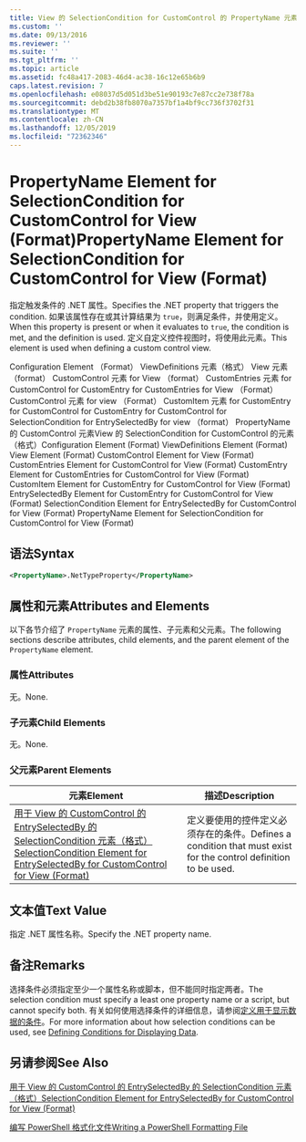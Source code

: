 ```yaml
---
title: View 的 SelectionCondition for CustomControl 的 PropertyName 元素 |Microsoft Docs
ms.custom: ''
ms.date: 09/13/2016
ms.reviewer: ''
ms.suite: ''
ms.tgt_pltfrm: ''
ms.topic: article
ms.assetid: fc48a417-2083-46d4-ac38-16c12e65b6b9
caps.latest.revision: 7
ms.openlocfilehash: e08037d5d051d3be51e90193c7e87cc2e738f78a
ms.sourcegitcommit: debd2b38fb8070a7357bf1a4bf9cc736f3702f31
ms.translationtype: MT
ms.contentlocale: zh-CN
ms.lasthandoff: 12/05/2019
ms.locfileid: "72362346"
---
```

# <a name="propertyname-element-for-selectioncondition-for-customcontrol-for-view-format"></a><span data-ttu-id="dacf8-102">PropertyName Element for SelectionCondition for CustomControl for View (Format)</span><span class="sxs-lookup"><span data-stu-id="dacf8-102">PropertyName Element for SelectionCondition for CustomControl for View (Format)</span></span>

<span data-ttu-id="dacf8-103">指定触发条件的 .NET 属性。</span><span class="sxs-lookup"><span data-stu-id="dacf8-103">Specifies the .NET property that triggers the condition.</span></span> <span data-ttu-id="dacf8-104">如果该属性存在或其计算结果为 `true`，则满足条件，并使用定义。</span><span class="sxs-lookup"><span data-stu-id="dacf8-104">When this property is present or when it evaluates to `true`, the condition is met, and the definition is used.</span></span> <span data-ttu-id="dacf8-105">定义自定义控件视图时，将使用此元素。</span><span class="sxs-lookup"><span data-stu-id="dacf8-105">This element is used when defining a custom control view.</span></span>

<span data-ttu-id="dacf8-106">Configuration Element （Format） ViewDefinitions 元素（格式） View 元素（format） CustomControl 元素 for View （format） CustomEntries 元素 for CustomControl for CustomEntry for CustomEntries for View （Format） CustomControl 元素 for view （Format） CustomItem 元素 for CustomEntry for CustomControl for CustomEntry for CustomControl for SelectionCondition for EntrySelectedBy for view （format） PropertyName 的 CustomControl 元素View 的 SelectionCondition for CustomControl 的元素（格式）</span><span class="sxs-lookup"><span data-stu-id="dacf8-106">Configuration Element (Format) ViewDefinitions Element (Format) View Element (Format) CustomControl Element for View (Format) CustomEntries Element for CustomControl for View (Format) CustomEntry Element for CustomEntries for CustomControl for View (Format) CustomItem Element for CustomEntry for CustomControl for View (Format) EntrySelectedBy Element for CustomEntry for CustomControl for View (Format) SelectionCondition Element for EntrySelectedBy for CustomControl for View (Format) PropertyName Element for SelectionCondition for CustomControl for View (Format)</span></span>

## <a name="syntax"></a><span data-ttu-id="dacf8-107">语法</span><span class="sxs-lookup"><span data-stu-id="dacf8-107">Syntax</span></span>

```xml
<PropertyName>.NetTypeProperty</PropertyName>
```

## <a name="attributes-and-elements"></a><span data-ttu-id="dacf8-108">属性和元素</span><span class="sxs-lookup"><span data-stu-id="dacf8-108">Attributes and Elements</span></span>

<span data-ttu-id="dacf8-109">以下各节介绍了 `PropertyName` 元素的属性、子元素和父元素。</span><span class="sxs-lookup"><span data-stu-id="dacf8-109">The following sections describe attributes, child elements, and the parent element of the `PropertyName` element.</span></span>

### <a name="attributes"></a><span data-ttu-id="dacf8-110">属性</span><span class="sxs-lookup"><span data-stu-id="dacf8-110">Attributes</span></span>

<span data-ttu-id="dacf8-111">无。</span><span class="sxs-lookup"><span data-stu-id="dacf8-111">None.</span></span>

### <a name="child-elements"></a><span data-ttu-id="dacf8-112">子元素</span><span class="sxs-lookup"><span data-stu-id="dacf8-112">Child Elements</span></span>

<span data-ttu-id="dacf8-113">无。</span><span class="sxs-lookup"><span data-stu-id="dacf8-113">None.</span></span>

### <a name="parent-elements"></a><span data-ttu-id="dacf8-114">父元素</span><span class="sxs-lookup"><span data-stu-id="dacf8-114">Parent Elements</span></span>

|<span data-ttu-id="dacf8-115">元素</span><span class="sxs-lookup"><span data-stu-id="dacf8-115">Element</span></span>|<span data-ttu-id="dacf8-116">描述</span><span class="sxs-lookup"><span data-stu-id="dacf8-116">Description</span></span>|
|-------------|-----------------|
|[<span data-ttu-id="dacf8-117">用于 View 的 CustomControl 的 EntrySelectedBy 的 SelectionCondition 元素（格式）</span><span class="sxs-lookup"><span data-stu-id="dacf8-117">SelectionCondition Element for EntrySelectedBy for CustomControl for View (Format)</span></span>](./selectioncondition-element-for-entryselectedby-for-customcontrol-format.md)|<span data-ttu-id="dacf8-118">定义要使用的控件定义必须存在的条件。</span><span class="sxs-lookup"><span data-stu-id="dacf8-118">Defines a condition that must exist for the control definition to be used.</span></span>|

## <a name="text-value"></a><span data-ttu-id="dacf8-119">文本值</span><span class="sxs-lookup"><span data-stu-id="dacf8-119">Text Value</span></span>

<span data-ttu-id="dacf8-120">指定 .NET 属性名称。</span><span class="sxs-lookup"><span data-stu-id="dacf8-120">Specify the .NET property name.</span></span>

## <a name="remarks"></a><span data-ttu-id="dacf8-121">备注</span><span class="sxs-lookup"><span data-stu-id="dacf8-121">Remarks</span></span>

<span data-ttu-id="dacf8-122">选择条件必须指定至少一个属性名称或脚本，但不能同时指定两者。</span><span class="sxs-lookup"><span data-stu-id="dacf8-122">The selection condition must specify a least one property name or a script, but cannot specify both.</span></span> <span data-ttu-id="dacf8-123">有关如何使用选择条件的详细信息，请参阅[定义用于显示数据的条件](./defining-conditions-for-displaying-data.md)。</span><span class="sxs-lookup"><span data-stu-id="dacf8-123">For more information about how selection conditions can be used, see [Defining Conditions for Displaying Data](./defining-conditions-for-displaying-data.md).</span></span>

## <a name="see-also"></a><span data-ttu-id="dacf8-124">另请参阅</span><span class="sxs-lookup"><span data-stu-id="dacf8-124">See Also</span></span>

[<span data-ttu-id="dacf8-125">用于 View 的 CustomControl 的 EntrySelectedBy 的 SelectionCondition 元素（格式）</span><span class="sxs-lookup"><span data-stu-id="dacf8-125">SelectionCondition Element for EntrySelectedBy for CustomControl for View (Format)</span></span>](./selectioncondition-element-for-entryselectedby-for-customcontrol-format.md)

[<span data-ttu-id="dacf8-126">编写 PowerShell 格式化文件</span><span class="sxs-lookup"><span data-stu-id="dacf8-126">Writing a PowerShell Formatting File</span></span>](./writing-a-powershell-formatting-file.md)
